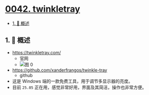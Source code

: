 # [0042. twinkletray](https://github.com/Tdahuyou/TNotes.notes/tree/main/notes/0042.%20twinkletray)

<!-- region:toc -->

- [1. 📝 概述](#1--概述)

<!-- endregion:toc -->

## 1. 📝 概述

- https://twinkletray.com/
  - 官网
  - ![图 0](https://cdn.jsdelivr.net/gh/tnotesjs/imgs@main/2025-05-06-19-50-48.png)
- https://github.com/xanderfrangos/twinkle-tray
  - github
- 这是 Windows 端的一款免费工具，用于调节多显示器的亮度。
- 目前 `25.05` 正在用，感觉非常好用，界面及其简洁，操作也非常方便。
